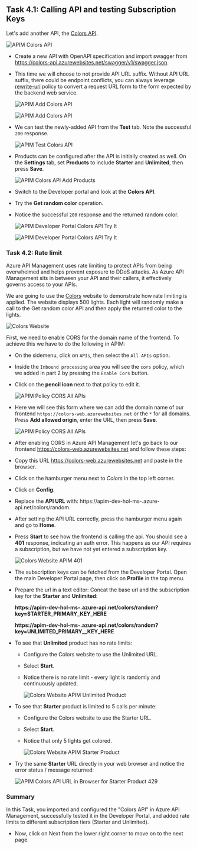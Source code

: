 ## Task 4.1: Calling API and testing Subscription Keys

Let's add another API, the [Colors API](https://colors-api.azurewebsites.net/swagger/v1/swagger.json).

![APIM Colors API](media3/01.png)

- Create a new API with OpenAPI specification and import swagger from <https://colors-api.azurewebsites.net/swagger/v1/swagger.json>. 
- This time we will choose to not provide API URL suffix. Without API URL suffix, there could be endpoint conflicts, you can always leverage [rewrite-uri](https://learn.microsoft.com/en-us/azure/api-management/api-management-transformation-policies#RewriteURL) policy to convert a request URL form to the form expected by the backend web service. 

  ![APIM Add Colors API](media3/openapi.png)

  ![APIM Add Colors API](media3/03.png)

- We can test the newly-added API from the **Test** tab. Note the successful `200` response.

  ![APIM Test Colors API](media3/04.png)

- Products can be configured after the API is initially created as well. On the **Settings** tab, set **Products** to include **Starter** and **Unlimited**, then press **Save**.

  ![APIM Colors API Add Products](media3/05.png)

- Switch to the Developer portal and look at the **Colors API**.
- Try the **Get random color** operation.
- Notice the successful `200` response and the returned random color.

  ![APIM Developer Portal Colors API Try It](media3/06.png)

  ![APIM Developer Portal Colors API Try It](media3/07.png)

### Task 4.2: Rate limit

Azure API Management uses rate limiting to protect APIs from being overwhelmed and helps prevent exposure to DDoS attacks. As Azure API Management sits in between your API and their callers, it effectively governs access to your APIs.  

We are going to use the [Colors](https://colors-web.azurewebsites.net) website to demonstrate how rate limiting is applied. The website displays 500 lights. Each light will randomly make a call to the Get random color API and then apply the returned color to the lights.

![Colors Website](media3/08.png)

First, we need to enable CORS for the domain name of the frontend. To achieve this we have to do the following in APIM:

- On the sidemenu, click on `APIs`, then select the `All APIs` option.
- Inside the `Inbound processing` area you will see the `cors` policy, which we added in part 2 by pressing the `Enable Cors` button.
- Click on the **pencil icon** next to that policy to edit it.

  ![APIM Policy CORS All APIs](media3/09.png)  

- Here we will see this form where we can add the domain name of our frontend `https://colors-web.azurewebsites.net` or the `*` for all domains. Press **Add allowed origin**, enter the URL, then press **Save**.

  ![APIM Policy CORS All APIs](media3/10.png)

- After enabling CORS in Azure API Management let's go back to our frontend <https://colors-web.azurewebsites.net> and follow these steps:
- Copy this URL <https://colors-web.azurewebsites.net> and paste in the browser.

- Click on the hamburger menu next to *Colors* in the top left corner.
- Click on **Config**.
- Replace the **API URL** with: https://apim-dev-hol-ms-<inject key="Deployment ID" enableCopy="false" />.azure-api.net/colors/random.
- After setting the API URL correctly, press the hamburger menu again and go to **Home**. 
- Press **Start** to see how the frontend is calling the api. You should see a **401** response, indicating an auth error. This happens as our API requires a subscription, but we have not yet entered a subscription key.

  ![Colors Website APIM 401](media3/11.png)

- The subscription keys can be fetched from the Developer Portal. Open the main Developer Portal page, then click on **Profile** in the top menu. 

- Prepare the url in a text editor:
Concat the base url and the subscription key for the **Starter** and **Unlimited**:

    
    **https://apim-dev-hol-ms-<inject key="Deployment ID" enableCopy="false" />.azure-api.net/colors/random?key=STARTER_PRIMARY_KEY_HERE**
  
    **https://apim-dev-hol-ms-<inject key="Deployment ID" enableCopy="false" />.azure-api.net/colors/random?key=UNLIMITED_PRIMARY__KEY_HERE**
    

- To see that **Unlimited** product has no rate limits:
  - Configure the Colors website to use the Unlimited URL.
  - Select **Start**.
  - Notice there is no rate limit - every light is randomly and continuously updated. 

    ![Colors Website APIM Unlimited Product](media3/12.png)

- To see that **Starter** product is limited to 5 calls per minute:
  - Configure the Colors website to use the Starter URL.
  - Select **Start**.
  - Notice that only 5 lights get colored.

    ![Colors Website APIM Starter Product](../../assets/images/color-website-apim-starter-product.png)

- Try the same **Starter** URL directly in your web browser and notice the error status / message returned:

    ![APIM Colors API URL in Browser for Starter Product 429 ](../../assets/images/apim-color-api-url-in-browser-starter-product-429.png)


### Summary
In this Task, you imported and configured the "Colors API" in Azure API Management, successfully tested it in the Developer Portal, and added rate limits to different subscription tiers (Starter and Unlimited).
- Now, click on Next from the lower right corner to move on to the next page.

